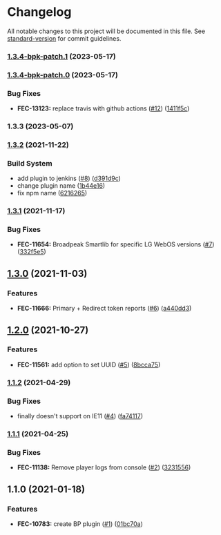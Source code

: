 # Changelog

All notable changes to this project will be documented in this file. See [standard-version](https://github.com/conventional-changelog/standard-version) for commit guidelines.

### [1.3.4-bpk-patch.1](https://github.com/kaltura/playkit-js-broadpeak-smartlib/compare/v1.3.4-bpk-patch.0...v1.3.4-bpk-patch.1) (2023-05-17)

### [1.3.4-bpk-patch.0](https://github.com/kaltura/playkit-js-broadpeak-smartlib/compare/v1.3.3...v1.3.4-bpk-patch.0) (2023-05-17)


### Bug Fixes

* **FEC-13123:** replace travis with github actions ([#12](https://github.com/kaltura/playkit-js-broadpeak-smartlib/issues/12)) ([1411f5c](https://github.com/kaltura/playkit-js-broadpeak-smartlib/commit/1411f5c201440dc0bf826f9458ce64e339851b8b))

### 1.3.3 (2023-05-07)

### [1.3.2](https://github.com/kaltura/playkit-js-broadpeak-smartlib/compare/v1.3.1...v1.3.2) (2021-11-22)


### Build System

* add plugin to jenkins ([#8](https://github.com/kaltura/playkit-js-broadpeak-smartlib/issues/8)) ([d391d9c](https://github.com/kaltura/playkit-js-broadpeak-smartlib/commit/d391d9c7b1f59ab2eb09cebe6dfc53555d4cd720))
* change plugin name ([1b44e16](https://github.com/kaltura/playkit-js-broadpeak-smartlib/commit/1b44e16f83614246f62c0152f75847db073f9594))
* fix npm name ([6216265](https://github.com/kaltura/playkit-js-broadpeak-smartlib/commit/621626525e3cc5cf67e249fb8c4b6f8b739a1174))

### [1.3.1](https://github.com/kaltura/playkit-js-broadpeak-smartlib/compare/v1.3.0...v1.3.1) (2021-11-17)


### Bug Fixes

* **FEC-11654:** Broadpeak Smartlib for specific LG WebOS versions ([#7](https://github.com/kaltura/playkit-js-broadpeak-smartlib/issues/7)) ([332f5e5](https://github.com/kaltura/playkit-js-broadpeak-smartlib/commit/332f5e58cf137fa994dbf81f98acc0f613ac4d32))

## [1.3.0](https://github.com/kaltura/playkit-js-broadpeak-smartlib/compare/v1.2.0...v1.3.0) (2021-11-03)


### Features

* **FEC-11666:** Primary + Redirect token reports ([#6](https://github.com/kaltura/playkit-js-broadpeak-smartlib/issues/6)) ([a440dd3](https://github.com/kaltura/playkit-js-broadpeak-smartlib/commit/a440dd31582b7973e8b79d957f8c1abcbc549c7b))

## [1.2.0](https://github.com/kaltura/playkit-js-broadpeak-smartlib/compare/v1.1.2...v1.2.0) (2021-10-27)


### Features

* **FEC-11561:** add option to set UUID ([#5](https://github.com/kaltura/playkit-js-broadpeak-smartlib/issues/5)) ([8bcca75](https://github.com/kaltura/playkit-js-broadpeak-smartlib/commit/8bcca75e8ddcdd7f668c962711f8b42101524f6a))

### [1.1.2](https://github.com/kaltura/playkit-js-broadpeak-smartlib/compare/v1.1.1...v1.1.2) (2021-04-29)


### Bug Fixes

* finally doesn't support on IE11 ([#4](https://github.com/kaltura/playkit-js-broadpeak-smartlib/issues/4)) ([fa74117](https://github.com/kaltura/playkit-js-broadpeak-smartlib/commit/fa74117e79f879e2db21136e4f47d0d92fb2e40b))

### [1.1.1](https://github.com/kaltura/playkit-js-broadpeak-smartlib/compare/v1.1.0...v1.1.1) (2021-04-25)


### Bug Fixes

* **FEC-11138:** Remove player logs from console ([#2](https://github.com/kaltura/playkit-js-broadpeak-smartlib/issues/2)) ([3231556](https://github.com/kaltura/playkit-js-broadpeak-smartlib/commit/3231556b21b25d248e996c9b142db34b142491c7))

## 1.1.0 (2021-01-18)


### Features

* **FEC-10783:** create BP plugin ([#1](https://github.com/kaltura/playkit-js-broadpeak-smartlib/issues/1)) ([01bc70a](https://github.com/kaltura/playkit-js-broadpeak-smartlib/commit/01bc70a61ccebf9a996d5942eeb2d5d05c370d3c))
